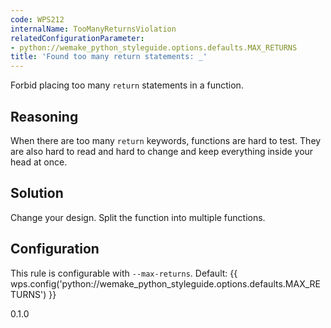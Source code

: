 ```yaml
---
code: WPS212
internalName: TooManyReturnsViolation
relatedConfigurationParameter:
- python://wemake_python_styleguide.options.defaults.MAX_RETURNS
title: 'Found too many return statements: _'
---
```


Forbid placing too many `return` statements in a function.

## Reasoning
When there are too many `return` keywords, functions are hard to
test. They are also hard to read and hard to change and keep
everything inside your head at once.

## Solution
Change your design. Split the function into multiple functions.

## Configuration
This rule is configurable with `--max-returns`. Default:
{{ wps.config('python://wemake_python_styleguide.options.defaults.MAX_RETURNS') }}

<div class="versionadded">

0.1.0

</div>